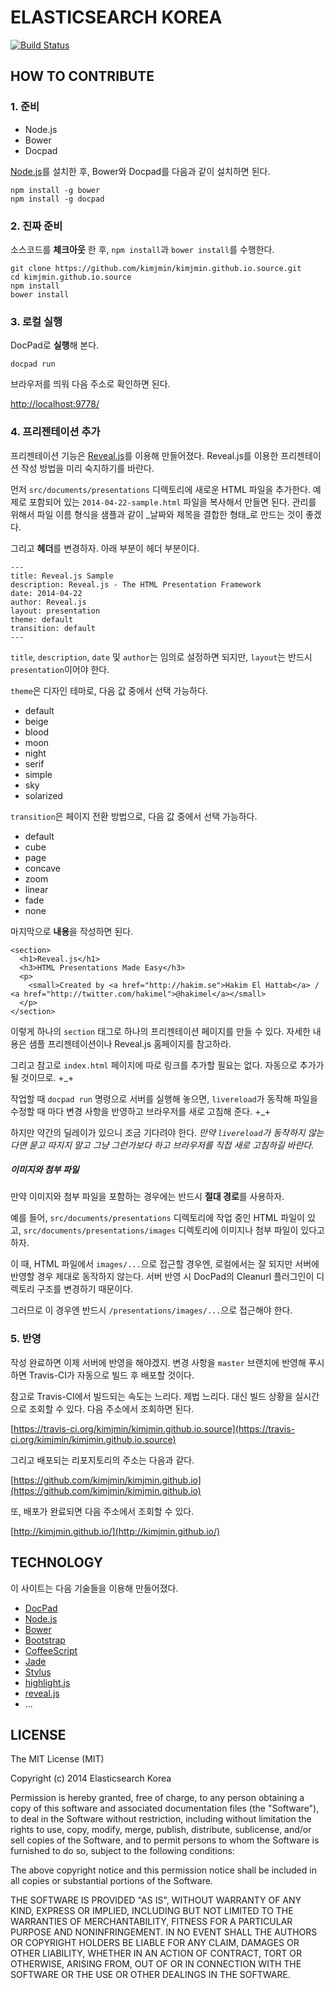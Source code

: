 ELASTICSEARCH KOREA
===================

[![Build Status](https://travis-ci.org/kimjmin/kimjmin.github.io.source.svg?branch=master)](https://travis-ci.org/kimjmin/kimjmin.github.io.source)


HOW TO CONTRIBUTE
-----------------

### 1. 준비 ###

- Node.js
- Bower
- Docpad

[Node.js](http://nodejs.org/)를 설치한 후,
Bower와 Docpad를 다음과 같이 설치하면 된다.

```
npm install -g bower
npm install -g docpad
```

### 2. 진짜 준비 ###

소스코드를 **체크아웃** 한 후,
`npm install`과 `bower install`를 수행한다.

```
git clone https://github.com/kimjmin/kimjmin.github.io.source.git
cd kimjmin.github.io.source
npm install
bower install
```

### 3. 로컬 실행 ###

DocPad로 **실행**해 본다.

```
docpad run
```

브라우저를 띄워 다음 주소로 확인하면 된다.

[http://localhost:9778/](http://localhost:9778/)

### 4. 프리젠테이션 추가 ###

프리젠테이션 기능은 [Reveal.js](http://lab.hakim.se/reveal-js/)를 이용해 만들어졌다.
Reveal.js를 이용한 프리젠테이션 작성 방법을 미리 숙지하기를 바란다.

먼저 `src/documents/presentations` 디렉토리에 새로운 HTML 파일을 추가한다.
예제로 포함되어 있는 `2014-04-22-sample.html` 파일을 복사해서 만들면 된다.
관리를 위해서 파일 이름 형식을 샘플과 같이 _날짜와 제목을 결합한 형태_로 만드는 것이 좋겠다.

그리고 **헤더**를 변경하자. 아래 부분이 헤더 부분이다.

```
---
title: Reveal.js Sample
description: Reveal.js - The HTML Presentation Framework
date: 2014-04-22
author: Reveal.js
layout: presentation
theme: default
transition: default
---
```

`title`, `description`, `date` 및 `author`는 임의로 설정하면 되지만,
`layout`는 반드시 `presentation`이어야 한다.

`theme`은 디자인 테마로, 다음 값 중에서 선택 가능하다.

- default
- beige
- blood
- moon
- night
- serif
- simple
- sky
- solarized

`transition`은 페이지 전환 방법으로, 다음 값 중에서 선택 가능하다.

- default
- cube
- page
- concave
- zoom
- linear
- fade
- none

마지막으로 **내용**을 작성하면 된다.

```
<section>
  <h1>Reveal.js</h1>
  <h3>HTML Presentations Made Easy</h3>
  <p>
    <small>Created by <a href="http://hakim.se">Hakim El Hattab</a> / <a href="http://twitter.com/hakimel">@hakimel</a></small>
  </p>
</section>
```

이렇게 하나의 `section` 태그로 하나의 프리젠테이션 페이지를 만들 수 있다.
자세한 내용은 샘플 프리젠테이션이나 Reveal.js 홈페이지를 참고하라.

그리고 참고로 `index.html` 페이지에 따로 링크를 추가할 필요는 없다.
자동으로 추가가 될 것이므로. +\_+

작업할 때 `docpad run` 명령으로 서버를 실행해 놓으면,
`livereload`가 동작해 파일을 수정할 때 마다 변경 사항을 반영하고 브라우저를 새로 고침해 준다. +\_+

하지만 약간의 딜레이가 있으니 조금 기다려야 한다.
_만약 `livereload`가 동작하지 않는다면 묻고 따지지 말고 그냥 그런가보다 하고 브라우저를 직접 새로 고침하길 바란다._

##### 이미지와 첨부 파일 #####

만약 이미지와 첨부 파일을 포함하는 경우에는 반드시 **절대 경로**를 사용하자.

예를 들어, `src/documents/presentations` 디렉토리에 작업 중인 HTML 파일이 있고,
`src/documents/presentations/images` 디렉토리에 이미지나 첨부 파일이 있다고 하자.

이 때, HTML 파일에서 `images/...`으로 접근할 경우엔,
로컬에서는 잘 되지만 서버에 반영할 경우 제대로 동작하지 않는다.
서버 반영 시 DocPad의 Cleanurl 플러그인이 디렉토리 구조를 변경하기 때문이다.

그러므로 이 경우엔 반드시 `/presentations/images/...`으로 접근해야 한다.

### 5. 반영 ###

작성 완료하면 이제 서버에 반영을 해야겠지.
변경 사항을 `master` 브랜치에 반영해 푸시하면 Travis-CI가 자동으로 빌드 후 배포할 것이다.

참고로 Travis-CI에서 빌드되는 속도는 느리다. 제법 느리다.
대신 빌드 상황을 실시간으로 조회할 수 있다.
다음 주소에서 조회하면 된다.

[https://travis-ci.org/kimjmin/kimjmin.github.io.source](https://travis-ci.org/kimjmin/kimjmin.github.io.source)

그리고 배포되는 리포지토리의 주소는 다음과 같다.

[https://github.com/kimjmin/kimjmin.github.io](https://github.com/kimjmin/kimjmin.github.io)

또, 배포가 완료되면 다음 주소에서 조회할 수 있다.

[http://kimjmin.github.io/](http://kimjmin.github.io/)


TECHNOLOGY
----------

이 사이트는 다음 기술들을 이용해 만들어졌다.

- [DocPad](http://docpad.org/)
- [Node.js](http://nodejs.org/)
- [Bower](http://bower.io/)
- [Bootstrap](http://getbootstrap.com/)
- [CoffeeScript](http://coffeescript.org/)
- [Jade](http://jade-lang.com/)
- [Stylus](http://learnboost.github.io/stylus/)
- [highlight.js](http://highlightjs.org/)
- [reveal.js](http://lab.hakim.se/reveal-js/)
- ...


LICENSE
-------

The MIT License (MIT)

Copyright (c) 2014 Elasticsearch Korea

Permission is hereby granted, free of charge, to any person obtaining a copy of
this software and associated documentation files (the "Software"), to deal in
the Software without restriction, including without limitation the rights to
use, copy, modify, merge, publish, distribute, sublicense, and/or sell copies of
the Software, and to permit persons to whom the Software is furnished to do so,
subject to the following conditions:

The above copyright notice and this permission notice shall be included in all
copies or substantial portions of the Software.

THE SOFTWARE IS PROVIDED "AS IS", WITHOUT WARRANTY OF ANY KIND, EXPRESS OR
IMPLIED, INCLUDING BUT NOT LIMITED TO THE WARRANTIES OF MERCHANTABILITY, FITNESS
FOR A PARTICULAR PURPOSE AND NONINFRINGEMENT. IN NO EVENT SHALL THE AUTHORS OR
COPYRIGHT HOLDERS BE LIABLE FOR ANY CLAIM, DAMAGES OR OTHER LIABILITY, WHETHER
IN AN ACTION OF CONTRACT, TORT OR OTHERWISE, ARISING FROM, OUT OF OR IN
CONNECTION WITH THE SOFTWARE OR THE USE OR OTHER DEALINGS IN THE SOFTWARE.

